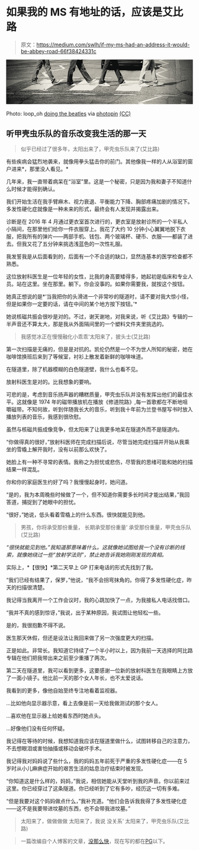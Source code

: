 # 如果我的 MS 有地址的话，应该是艾比路

> 原文：<https://medium.com/swlh/if-my-ms-had-an-address-it-would-be-abbey-road-66f38424331c>

![](img/e783829bad7b6d10bac010be07d1a084.png)

Photo: loop_oh [doing the beatles](http://www.flickr.com/photos/80384851@N00/4541651284) via [photopin](http://photopin.com/) [(CC)](https://creativecommons.org/licenses/by-nc-sa/2.0/)

## 听甲壳虫乐队的音乐改变我生活的那一天

> 似乎已经过了很多年，太阳出来了，甲壳虫乐队来了(艾比路)

有些疾病会猛烈地袭来，就像用拳头猛击你的前门。其他像我一样的人从浴室的窗户进来*，那里没人看见。*

几年来，我一直带着病呆在“浴室”里。这是一个秘密，只是因为我和妻子不知道什么时候才能得到确认。

我们开始生活在我手臂麻木、视力衰退、平衡能力下降、胸部疼痛加剧的情况下。多发性硬化症就像是一种未来的形式，最终会有人发现并揭露出来。

诊断是在 2016 年 4 月通过更衣室首次进行的，更衣室是放射诊所的一个半私人小隔间，在那里他们给你一件衣服穿上。我花了大约 10 分钟小心翼翼地脱下衣服，把我所有的弹片——两部手机、钱包、两个玻璃杯、硬币、衣服——都装了进去。但我又花了五分钟来挑选浅蓝色的一次性礼服。

我发誓我是从后面看到的，后面有一个不合适的缺口，显然连基本的医学检查都不熟悉。

这位放射科医生是一位年轻的女性，比我的身高要矮得多，她起初是临床和专业人员。站在这里。坐在那里。躺下。你会没事的。如果你需要我，就按这个按钮。

她真正想说的是*‘当我把你的头滑进一个非常吵的隧道时，请不要对我大惊小怪，但是如果你一定要的话，请在中间的某个地方按下按钮。’*

她说核磁共振会很吵是对的。不过，谢天谢地，对我来说，听《艾比路》专辑的一半声音还不算太大，那是我从外面隔间里的一个塑料文件夹里挑选的。

> 我感觉冰正在慢慢融化小乖乖’太阳来了，披头士(艾比路)

第一次扫描是无痛的，但是是对抗的。凯伦仍然是一个不为世人所知的秘密，她在咖啡馆换班后来到了等候室，衬衫上散发着新鲜的咖啡味道。

在隧道里，除了机器模糊的白色隧道壁，我什么也看不见。

放射科医生是对的。比我想象的要响。

可悲的是，考虑到音乐扬声器的糟糕质量，甲壳虫乐队并没有发挥出他们的最佳水平。这就像是 1974 年的磁带播放机在播放《修道院路》,每一首歌都在不断地咀嚼磁带。不知何故，听到伴随我长大的音乐，听到我十年前为兰登书屋写书时放入播放列表的音乐，我感到很欣慰。

虽然与核磁共振成像竞争，但太阳来了让我更多地呆在隧道外而不是隧道内。

“你做得真的很好，”放射科医师在完成扫描后说，尽管当她完成扫描并开始从我乘坐的雪橇上解开我时，没有以前那么欢快了。

她脸上有一种不寻常的表情。我称之为担忧或悲伤，尽管我的思绪可能和她的扫描结果一样混乱。

你和你的家庭医生约好了吗？我慢慢起身时，她问道。

“是的，我为本周晚些时候做了一个，但不知道你需要多长时间才能出结果，”我回答道，捕捉到了她眼中的担忧。

“很好，”她说，低头看着雪橇上的什么东西。很快就能见到他。

> 男孩，你将承受那份重量，
> 长期承受那份重量’
> 承受那份重量，甲壳虫乐队(艾比路)

*“很快就能见到他。”我知道那意味着什么。这就像她试图给我一个没有诊断的线索，就像她绕过一些“放射学法则”，禁止她告诉我她刚刚发现的真相。*

实际上，*【很快】*第二天早上 GP 打来电话的形式先找到了我。

“我们已经有结果了，保罗，”他说，“我不会拐弯抹角的。你得了多发性硬化症，昨天的扫描很清楚。

我记得当我离开一个工作会议时，我的心跳加快了一点，为我接私人电话找借口。

“我并不真的感到惊讶，”我说，出于某种原因，我试图让他轻松一些。

是的，我很抱歉不得不说。

医生那天休假，但还是设法让我回来做了另一次强度更大的扫描。

正是如此。非常长。我知道它持续了一个半小时以上，因为我前一天选择的阿比路专辑在他们把我带出来之前至少重播了两次。

第二天在隧道里，我可以看到更多，这要感谢一位新的放射科医生在我眼睛上方放了一面小镜子。他比前一天的那个女人年长，也不太爱说话。

我看到的更多，像他自始至终专注地看着监视器。

…比如他向显示器示意，看上去像是前一天给我做测试的那个女人。

…喜欢他在显示器上给她看东西时她点头。

…好像他们没有任何怀疑。

我记得在等待的时候，我想知道我应该在隧道里做什么，试图转移自己的注意力，不去想眼泪或害怕抽搐或移动会破坏手术。

我记得我对妈妈说了些什么，我的妈妈五年前死于严重的多发性硬化症——在 5 岁时从小儿麻痹症开始的艰苦生活的姑息治疗结束时被发现。

“你知道这是什么样的，妈妈，”我说，相信她能从天堂听到我的声音。你以前来过这里。你已经穿过了这条隧道。你已经听到了它有多吵，经历这一切有多难。

“但是我要对这个妈妈做点什么，”我补充道。“他们会告诉我我得了多发性硬化症——这不是我要带进坟墓的东西，也不会带我进坟墓。”

> 太阳来了，做做做做
> 太阳来了，我说
> 没关系’
> 太阳来了，甲壳虫乐队(艾比路)

> 一篇改编自个人博客的文章，[没那么快](https://notsofastweb.wordpress.com/2016/10/08/if-my-ms-had-an-address-it-would-be-abbey-road/)，现在写的都在[PG](http://RatedPG.net/blog2)以下。